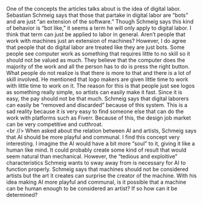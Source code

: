 One of the concepts the articles talks about is the idea of digital labor. Sebastian Schmeig says that those that partake in digital labor are “bots” and are just “an extension of the software.” Though Schmeig says this kind of behavior is “bot like,” it seems a term he will only apply to digital labor. I think that term can just be applied to labor in general. Aren’t people that work with machines just an extension of machines? However, I do agree that people that do digital labor are treated like they are just bots. Some people see computer work as something that requires little to no skill so it should not be valued as much. They believe that the computer does the majority of the work and all the person has to do is press the right button. What people do not realize is that there is more to that and there is a lot of skill involved. He mentioned that logo makers are given little time to work with little time to work on it. The reason for this is that people just see logos as something really simple, so artists can easily make it fast. Since it is easy, the pay should not be that much.  Schmeig says that digital laborers can easily be “removed and discarded” because of this system. This is a sad reality because it is very easy to find someone else that can do the work with platforms such as Fiverr. Because of this, the design job market can be very competitive and cutthroat.  
<br  //> When asked about the relation between AI and artists, Schmeig says that AI should be more playful and communal. I find this concept very interesting. I imagine the AI would have a bit more “soul” to it, giving it like a human like mind. It could probably create some kind of result that would seem natural than mechanical. However, the “tedious and exploitive” characteristics Schmeig wants to sway away from is necessary for AI to function properly. Schmeig says that machines should not be considered artists but the art it creates can surprise the creator of the machine. With his idea making AI more playful and communal, is it possible that a machine can be human enough to be considered an artist? If so how can it be determined?   
